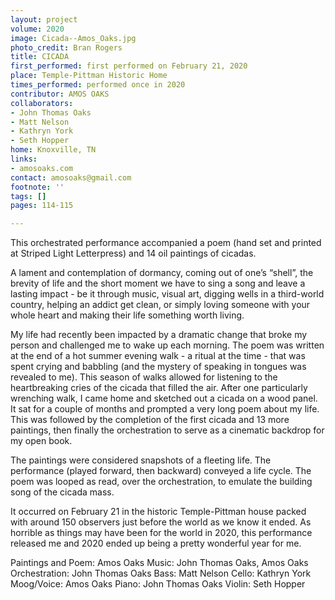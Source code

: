 ```yaml
---
layout: project
volume: 2020
image: Cicada--Amos_Oaks.jpg
photo_credit: Bran Rogers
title: CICADA
first_performed: first performed on February 21, 2020
place: Temple-Pittman Historic Home
times_performed: performed once in 2020
contributor: AMOS OAKS
collaborators:
- John Thomas Oaks
- Matt Nelson
- Kathryn York
- Seth Hopper
home: Knoxville, TN
links:
- amosoaks.com
contact: amosoaks@gmail.com
footnote: ''
tags: []
pages: 114-115

---
```


This orchestrated performance accompanied a poem (hand set and printed at Striped Light Letterpress) and 14 oil paintings of cicadas.  

A lament and contemplation of dormancy, coming out of one’s “shell”, the brevity of life and the short moment we have to sing a song and leave a lasting impact - be it through music, visual art, digging wells in a third-world country, helping an addict get clean, or simply loving someone with your whole heart and making their life something worth living.

My life had recently been impacted by a dramatic change that broke my person and challenged me to wake up each morning.  The poem was written at the end of a hot summer evening walk - a ritual at the time - that was spent crying and babbling (and the mystery of speaking in tongues was revealed to me). This season of walks allowed for listening to the heartbreaking cries of the cicada that filled the air.  After one particularly wrenching walk, I came home and sketched out a cicada on a wood panel.  It sat for a couple of months and prompted a very long poem about my life.  This was followed by the completion of the first cicada and 13 more paintings, then finally the orchestration to serve as a cinematic backdrop for my open book.

The paintings were considered snapshots of a fleeting life.  The performance (played forward, then backward) conveyed a life cycle.  The poem was looped as read, over the orchestration, to emulate the building song of the cicada mass.

It occurred on February 21 in the historic Temple-Pittman house packed with around 150 observers just before the world as we know it ended.  As horrible as things may have been for the world in 2020, this performance released me and 2020 ended up being a pretty wonderful year for me.

Paintings and Poem:  Amos Oaks
Music:  John Thomas Oaks, Amos Oaks
Orchestration:  John Thomas Oaks
Bass:  Matt Nelson
Cello:  Kathryn York
Moog/Voice:  Amos Oaks
Piano:  John Thomas Oaks
Violin:  Seth Hopper
